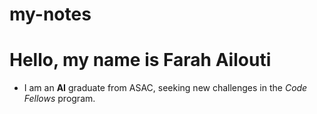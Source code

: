 # my-notes
# Hello, my name is Farah Ailouti
* I am an **AI** graduate from ASAC,
seeking new challenges in the _Code Fellows_ program. 
